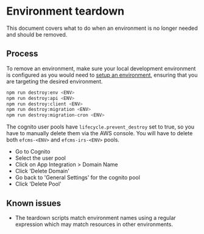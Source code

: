 # Environment teardown

This document covers what to do when an environment is no longer needed and should be removed.

## Process

To remove an environment, make sure your local development environment is configured as you would need to [setup an environment](./setup.md), ensuring that you are targeting the desired environment.

```bash
npm run destroy:env <ENV>
npm run destroy:api <ENV>
npm run destroy:client <ENV>
npm run destroy:migration <ENV>
npm run destroy:migration-cron <ENV>
```

The cognito user pools have `lifecycle.prevent_destroy` set to true, so you have to manually delete them via the AWS console. You will have to delete both `efcms-<ENV>` and `efcms-irs-<ENV>` pools.
  - Go to Cognito
  - Select the user pool 
  - Click on App Integration > Domain Name
  - Click 'Delete Domain'
  - Go back to 'General Settings' for the cognito pool 
  - Click 'Delete Pool'

## Known issues

- The teardown scripts match environment names using a regular expression which may match resources in other environments.